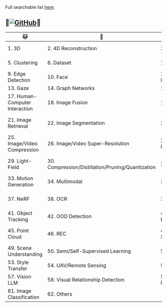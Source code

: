 Full searchable list [here](https://cvpr.thecvf.com/virtual/2024/papers.html?filter=titles&search=).  
  
🌟[![GitHub](https://img.shields.io/badge/52CV-CVPR_2024_Papers-a?style=social&logo=github)](https://github.com/52CV/CVPR-2024-Papers)🐐
---

|🐱|🐶|🐯|🐺|
|------|------|------|------|
|1. 3D|2. 4D Reconstruction|3. Automated Driving|4. Biomedical|
|5. Clustering|6. Dataset|7. Deepfake Detection|8. Dense Predictions|
|9. Edge Detection|10. Face|11. Few/Zero-Shot Learning|12. Fisheye Images|
|13. Gaze|14. Graph Networks|15. HAR|16. HPE|
|17. Human-Computer Interaction|18. Image Fusion|19. Image Matching|20. Image Progress|
|21. Image Retrieval|22. Image Segmentation|23. Image Synthesis|24. Image/Video Captioning|
|25. Image/Video Compression|26. Image/Video Super-Resolution|27. Industrial Anomaly Detection|28. Information Security|
|29. Light-Field|30. Compression/Distillation/Pruning/Quantization|31. ML|32. Medical Image Progress|
|33. Motion Generation|34. Multimodal|35. NAS|36. NLP|
|37. NeRF|38. OCR|39. Object Detection|40. Object Pose Estimation|
|41. Object Tracking|42. OOD Detection|43. Optical Flow Estimation|44. Person Re-Id|
|45. Point Cloud|46. REC|47. SLAM/AR/VR/Robotics|48. Scene Graph Generation|
|49. Scene Understanding|50. Semi/Self-Supervised Learning|51. Sketch|52. Sound|
|53. Style Transfer|54. UAV/Remote Sensing|55. VQA|56. Video|
|57. Vision LLM|58. Visual Relationship Detection|59. Visual Emotion Recognition|60. ViT|
|61. Image Classification|62. Others|
